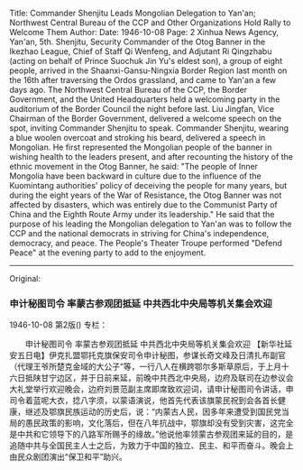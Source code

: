Title: Commander Shenjitu Leads Mongolian Delegation to Yan'an; Northwest Central Bureau of the CCP and Other Organizations Hold Rally to Welcome Them
Author:
Date: 1946-10-08
Page: 2
Xinhua News Agency, Yan'an, 5th. Shenjitu, Security Commander of the Otog Banner in the Ikezhao League, Chief of Staff Qi Wenfeng, and Adjutant Ri Qingzhabu (acting on behalf of Prince Suochuk Jin Yu's eldest son), a group of eight people, arrived in the Shaanxi-Gansu-Ningxia Border Region last month on the 16th after traversing the Ordos grassland, and came to Yan'an a few days ago. The Northwest Central Bureau of the CCP, the Border Government, and the United Headquarters held a welcoming party in the auditorium of the Border Council the night before last. Liu Jingfan, Vice Chairman of the Border Government, delivered a welcome speech on the spot, inviting Commander Shenjitu to speak. Commander Shenjitu, wearing a blue woolen overcoat and stroking his beard, delivered a speech in Mongolian. He first represented the Mongolian people of the banner in wishing health to the leaders present, and after recounting the history of the ethnic movement in the Otog Banner, he said: "The people of Inner Mongolia have been backward in culture due to the influence of the Kuomintang authorities' policy of deceiving the people for many years, but during the eight years of the War of Resistance, the Otog Banner was not affected by disasters, which was entirely due to the Communist Party of China and the Eighth Route Army under its leadership." He said that the purpose of his leading the Mongolian delegation to Yan'an was to follow the CCP and the national democrats in striving for China's independence, democracy, and peace. The People's Theater Troupe performed "Defend Peace" at the evening party to add to the enjoyment.



<hr /> 

Original: 


### 申计秘图司令  率蒙古参观团抵延  中共西北中央局等机关集会欢迎

1946-10-08
第2版()
专栏：

　　申计秘图司令
    率蒙古参观团抵延
    中共西北中央局等机关集会欢迎
    【新华社延安五日电】伊克扎盟鄂托克旗保安司令申计秘图，参谋长奇文峰及日清扎布副官（代理王爷所楚克金域的大公子”等，一行八人在横跨鄂尔多斯草原后，于上月十六日抵陕甘宁边区，并于日前来延，前晚中共西北中央局，边府及联司在边参议会大礼堂举行欢迎晚会，边府刘景范副主席即席致欢迎词，请申计秘图司令讲话，申司令着蓝呢大衣，捻八字须，以蒙语演说，他首先代表该旗蒙民祝到会各首长健康，继述及鄂旗民族运动的历史后，说：“内蒙古人民，因多年来遭受到国民党当局的愚民政策的影响，文化落后，但在八年抗战中，鄂旗却没有受到灾害，这完全是中共和它领导下的八路军所赐予的缘故。”他说他率领蒙古参观团来延的目的，是追随中共与全国民主人士之后，为致力于中国的独立、民主、和平而奋斗。晚会上由民众剧团演出“保卫和平”助兴。

